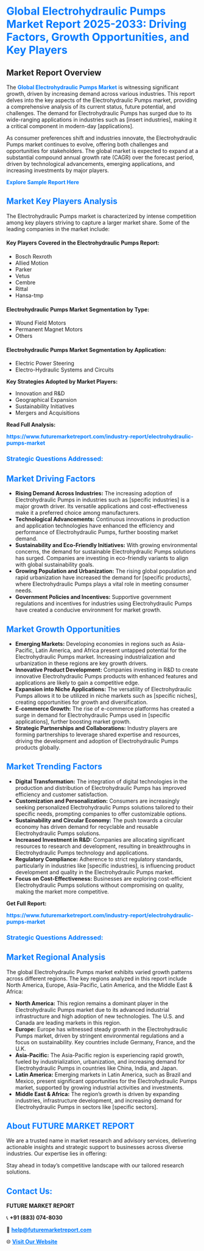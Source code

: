 <h1 style="color: #007BFF;">Global Electrohydraulic Pumps Market Report 2025-2033: Driving Factors, Growth Opportunities, and Key Players</h1>

<section id="overview">
<h2>Market Report Overview</h2>
<p>The <a href="https://www.futuremarketreport.com/industry-report/electrohydraulic-pumps-market" style="color: #007BFF; text-decoration: none;"><strong>Global Electrohydraulic Pumps Market</strong></a> is witnessing significant growth, driven by increasing demand across various industries. This report delves into the key aspects of the Electrohydraulic Pumps market, providing a comprehensive analysis of its current status, future potential, and challenges. The demand for Electrohydraulic Pumps has surged due to its wide-ranging applications in industries such as [insert industries], making it a critical component in modern-day [applications].</p>
<p>As consumer preferences shift and industries innovate, the Electrohydraulic Pumps market continues to evolve, offering both challenges and opportunities for stakeholders. The global market is expected to expand at a substantial compound annual growth rate (CAGR) over the forecast period, driven by technological advancements, emerging applications, and increasing investments by major players.</p>
</section>

<section id="overview">
<p><a href="https://www.futuremarketreport.com/request-sample/reportId=52454" style="color: #007BFF; text-decoration: none;"><strong>Explore Sample Report Here</strong></a></p>
</section>

<section id="key-players">
<h2 style="color: #007BFF;">Market Key Players Analysis</h2>
<p>The Electrohydraulic Pumps market is characterized by intense competition among key players striving to capture a larger market share. Some of the leading companies in the market include:</p>
<h4>Key Players Covered in the Electrohydraulic Pumps Report:</h4>
<ul><li>Bosch Rexroth</li><li>Allied Motion</li><li>Parker</li><li>Vetus</li><li>Cembre</li><li>Rittal</li><li>Hansa-tmp</li></ul>
<h4>Electrohydraulic Pumps Market Segmentation by Type:</h4>
<ul><li>Wound Field Motors</li><li>Permanent Magnet Motors</li><li>Others</li></ul>

<h4>Electrohydraulic Pumps Market Segmentation by Application:</h4>
<ul><li>Electric Power Steering</li><li>Electro-Hydraulic Systems and Circuits</li></ul>
<p><strong>Key Strategies Adopted by Market Players:</strong></p>
<ul>
<li>Innovation and R&D</li>
<li>Geographical Expansion</li>
<li>Sustainability Initiatives</li>
<li>Mergers and Acquisitions</li>
</ul>
</section>

<section>
<p><strong>Read Full Analysis: </strong></p><a href="https://www.futuremarketreport.com/industry-report/electrohydraulic-pumps-market" style="color: #007BFF; text-decoration: none;"><strong>https://www.futuremarketreport.com/industry-report/electrohydraulic-pumps-market</strong></a>
<h3 style="color: #007BFF;">Strategic Questions Addressed:</h3>
</section>

<section id="driving-factors">
<h2 style="color: #007BFF;">Market Driving Factors</h2>
<ul>
<li><strong>Rising Demand Across Industries:</strong> The increasing adoption of Electrohydraulic Pumps in industries such as [specific industries] is a major growth driver. Its versatile applications and cost-effectiveness make it a preferred choice among manufacturers.</li>
<li><strong>Technological Advancements:</strong> Continuous innovations in production and application technologies have enhanced the efficiency and performance of Electrohydraulic Pumps, further boosting market demand.</li>
<li><strong>Sustainability and Eco-Friendly Initiatives:</strong> With growing environmental concerns, the demand for sustainable Electrohydraulic Pumps solutions has surged. Companies are investing in eco-friendly variants to align with global sustainability goals.</li>
<li><strong>Growing Population and Urbanization:</strong> The rising global population and rapid urbanization have increased the demand for [specific products], where Electrohydraulic Pumps plays a vital role in meeting consumer needs.</li>
<li><strong>Government Policies and Incentives:</strong> Supportive government regulations and incentives for industries using Electrohydraulic Pumps have created a conducive environment for market growth.</li>
</ul>
</section>

<section id="growth-opportunities">
<h2 style="color: #007BFF;">Market Growth Opportunities</h2>
<ul>
<li><strong>Emerging Markets:</strong> Developing economies in regions such as Asia-Pacific, Latin America, and Africa present untapped potential for the Electrohydraulic Pumps market. Increasing industrialization and urbanization in these regions are key growth drivers.</li>
<li><strong>Innovative Product Development:</strong> Companies investing in R&D to create innovative Electrohydraulic Pumps products with enhanced features and applications are likely to gain a competitive edge.</li>
<li><strong>Expansion into Niche Applications:</strong> The versatility of Electrohydraulic Pumps allows it to be utilized in niche markets such as [specific niches], creating opportunities for growth and diversification.</li>
<li><strong>E-commerce Growth:</strong> The rise of e-commerce platforms has created a surge in demand for Electrohydraulic Pumps used in [specific applications], further boosting market growth.</li>
<li><strong>Strategic Partnerships and Collaborations:</strong> Industry players are forming partnerships to leverage shared expertise and resources, driving the development and adoption of Electrohydraulic Pumps products globally.</li>
</ul>
</section>

<section id="trending-factors">
<h2 style="color: #007BFF;">Market Trending Factors</h2>
<ul>
<li><strong>Digital Transformation:</strong> The integration of digital technologies in the production and distribution of Electrohydraulic Pumps has improved efficiency and customer satisfaction.</li>
<li><strong>Customization and Personalization:</strong> Consumers are increasingly seeking personalized Electrohydraulic Pumps solutions tailored to their specific needs, prompting companies to offer customizable options.</li>
<li><strong>Sustainability and Circular Economy:</strong> The push towards a circular economy has driven demand for recyclable and reusable Electrohydraulic Pumps solutions.</li>
<li><strong>Increased Investment in R&D:</strong> Companies are allocating significant resources to research and development, resulting in breakthroughs in Electrohydraulic Pumps technology and applications.</li>
<li><strong>Regulatory Compliance:</strong> Adherence to strict regulatory standards, particularly in industries like [specific industries], is influencing product development and quality in the Electrohydraulic Pumps market.</li>
<li><strong>Focus on Cost-Effectiveness:</strong> Businesses are exploring cost-efficient Electrohydraulic Pumps solutions without compromising on quality, making the market more competitive.</li>
</ul>
</section>

<section>
<p><strong>Get Full Report: </strong></p><a href="https://www.futuremarketreport.com/industry-report/electrohydraulic-pumps-market" style="color: #007BFF; text-decoration: none;"><strong>https://www.futuremarketreport.com/industry-report/electrohydraulic-pumps-market</strong></a>
<h3 style="color: #007BFF;">Strategic Questions Addressed:</h3>
</section>


<section id="regional-analysis">
<h2 style="color: #007BFF;">Market Regional Analysis</h2>
<p>The global Electrohydraulic Pumps market exhibits varied growth patterns across different regions. The key regions analyzed in this report include North America, Europe, Asia-Pacific, Latin America, and the Middle East & Africa:</p>
<ul>
<li><strong>North America:</strong> This region remains a dominant player in the Electrohydraulic Pumps market due to its advanced industrial infrastructure and high adoption of new technologies. The U.S. and Canada are leading markets in this region.</li>
<li><strong>Europe:</strong> Europe has witnessed steady growth in the Electrohydraulic Pumps market, driven by stringent environmental regulations and a focus on sustainability. Key countries include Germany, France, and the U.K.</li>
<li><strong>Asia-Pacific:</strong> The Asia-Pacific region is experiencing rapid growth, fueled by industrialization, urbanization, and increasing demand for Electrohydraulic Pumps in countries like China, India, and Japan.</li>
<li><strong>Latin America:</strong> Emerging markets in Latin America, such as Brazil and Mexico, present significant opportunities for the Electrohydraulic Pumps market, supported by growing industrial activities and investments.</li>
<li><strong>Middle East & Africa:</strong> The region’s growth is driven by expanding industries, infrastructure development, and increasing demand for Electrohydraulic Pumps in sectors like [specific sectors].</li>
</ul>
</section>

<footer>
<h2 style="color: #007BFF;">About FUTURE MARKET REPORT</h2>
<p>We are a trusted name in market research and advisory services, delivering actionable insights and strategic support to businesses across diverse industries. Our expertise lies in offering:</p>

<p>Stay ahead in today’s competitive landscape with our tailored research solutions.</p>

<h2 style="color: #007BFF;">Contact Us:</h2>
<p><strong>FUTURE MARKET REPORT</strong></p>
<p>📞 <strong>+91 (883) 074-8030</strong></p>
<p>📧 <strong><a href="mailto:help@futuremarketreport.com" style="color: #007BFF;">help@futuremarketreport.com</a></strong></p>
<p>🌐 <strong><a href="https://www.futuremarketreport.com/" style="color: #007BFF;">Visit Our Website</a></strong></p>
</footer>